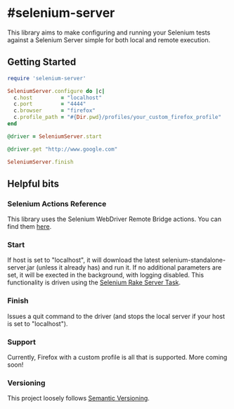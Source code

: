 #selenium-server
===============

This library aims to make configuring and running your Selenium tests against a Selenium Server simple for both local and remote execution.


## Getting Started
```ruby
require 'selenium-server'

SeleniumServer.configure do |c|
  c.host         = "localhost"
  c.port         = "4444"
  c.browser      = "firefox"
  c.profile_path = "#{Dir.pwd}/profiles/your_custom_firefox_profile"
end

@driver = SeleniumServer.start

@driver.get "http://www.google.com"

SeleniumServer.finish
```  

## Helpful bits

### Selenium Actions Reference  
This library uses the Selenium WebDriver Remote Bridge actions. You can find them [here](http://www.ruby-doc.org/gems/docs/b/bbc-selenium-webdriver-1.17.0/Selenium/WebDriver/Remote/Bridge.html).  

### Start  
If host is set to "localhost", it will download the latest selenium-standalone-server.jar (unless it already has) and run it. If no additional parameters are set, it will be exected in the background, with logging disabled. This functionality is driven using the [Selenium Rake Server Task](http://selenium.googlecode.com/svn/trunk/docs/api/rb/Selenium/Rake/ServerTask.html).

### Finish  
Issues a quit command to the driver (and stops the local server if your host is set to "localhost").  

### Support  
Currently, Firefox with a custom profile is all that is supported. More coming soon!  

### Versioning  
This project loosely follows [Semantic Versioning](http://semver.org/).
